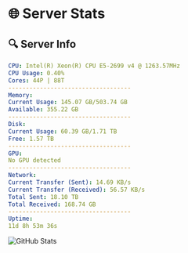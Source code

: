 # 🌐 Server Stats
## 🔍 Server Info
```yaml
CPU: Intel(R) Xeon(R) CPU E5-2699 v4 @ 1263.57MHz
CPU Usage: 0.40%
Cores: 44P | 88T
-----------------------------------
Memory:
Current Usage: 145.07 GB/503.74 GB
Available: 355.22 GB
-----------------------------------
Disk:
Current Usage: 60.39 GB/1.71 TB
Free: 1.57 TB
-----------------------------------
GPU:
No GPU detected
-----------------------------------
Network:
Current Transfer (Sent): 14.69 KB/s
Current Transfer (Received): 56.57 KB/s
Total Sent: 18.10 TB
Total Received: 168.74 GB
-----------------------------------
Uptime:
11d 8h 53m 36s
```
![GitHub Stats](https://img.shields.io/badge/Updated-2025-03-19_06:16:25-blue)